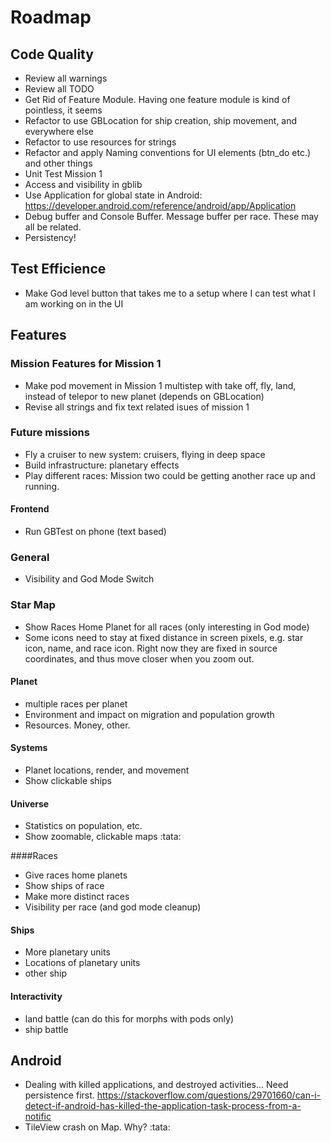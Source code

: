 
# Roadmap

## Code Quality
* Review all warnings
* Review all TODO
* Get Rid of Feature Module. Having one feature module is kind of pointless, it seems
* Refactor to use GBLocation for ship creation, ship movement, and everywhere else
* Refactor to use resources for strings
* Refactor and apply Naming conventions for UI elements (btn_do etc.) and other things
* Unit Test Mission 1
* Access and visibility in gblib
* Use Application for global state in Android: https://developer.android.com/reference/android/app/Application
* Debug buffer and Console Buffer. Message buffer per race. These may all be related.
* Persistency!

## Test Efficience
* Make God level button that takes me to a setup where I can test what I am working on in the UI


## Features

### Mission Features for Mission 1
* Make pod movement in Mission 1 multistep with take off, fly, land, instead of telepor to new planet (depends on GBLocation)
* Revise all strings and fix text related isues of mission 1

### Future missions
* Fly a cruiser to new system: cruisers, flying in deep space
* Build infrastructure: planetary effects
* Play different races: Mission two could be getting another race up and running.

#### Frontend
* Run GBTest on phone (text based)

### General
* Visibility and God Mode Switch

### Star Map
* Show Races Home Planet for all races (only interesting in God mode)
* Some icons need to stay at fixed distance in screen pixels, e.g. star icon, name, and race icon. 
Right now they are fixed in source coordinates, and thus move closer when you zoom out.

#### Planet
* multiple races per planet
* Environment and impact on migration and population growth
* Resources. Money, other.

#### Systems
* Planet locations, render, and movement
* Show clickable ships

#### Universe
* Statistics on population, etc.
* Show zoomable, clickable maps  :tata:

####Races
* Give races home planets
* Show ships of race
* Make more distinct races
* Visibility per race (and god mode cleanup)

#### Ships
* More planetary units
* Locations of planetary units
* other ship

#### Interactivity
* land battle (can do this for morphs with pods only)
* ship battle


## Android 
* Dealing with killed applications, and destroyed activities... Need persistence first.
https://stackoverflow.com/questions/29701660/can-i-detect-if-android-has-killed-the-application-task-process-from-a-notific
* TileView crash on Map. Why? :tata: